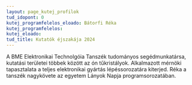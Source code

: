 ```yaml
---
layout: page_kutej_profilok
tud_idopont: 0
kutej_programfelelos_eloado: Bátorfi Réka
kutej_programfelelos: 
kutej_eloado:
tud_title: Kutatók éjszakája 2024
---
```


A BME Elektronikai Technolgóia Tanszék tudományos segédmunkatársa, kutatási területei többek között az ón tűkristályok. Alkalmazott mérnöki tapasztalata a teljes elektronikai gyártás lépéssorozatára kiterjed. Réka a tanszék nagykövete az egyetem Lányok Napja programsorozatában.


